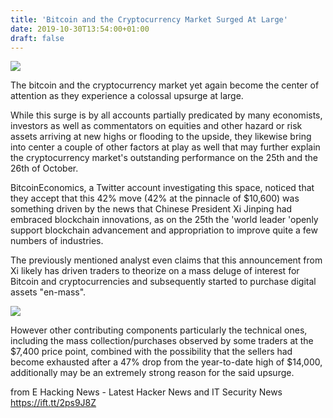 ```yaml
---
title: 'Bitcoin and the Cryptocurrency Market Surged At Large'
date: 2019-10-30T13:54:00+01:00
draft: false
---
```


[![](https://4.bp.blogspot.com/-XeespdCg4U0/Xbls9_AF3nI/AAAAAAAA574/__6xD68Z5TkN52dwb0IBV6xjaU0buxNUgCLcBGAsYHQ/s640/download.jpg)](https://4.bp.blogspot.com/-XeespdCg4U0/Xbls9_AF3nI/AAAAAAAA574/__6xD68Z5TkN52dwb0IBV6xjaU0buxNUgCLcBGAsYHQ/s1600/download.jpg)

  

The bitcoin and the cryptocurrency market yet again become the center of attention as they experience a colossal upsurge at large.  
  
While this surge is by all accounts partially predicated by many economists, investors as well as commentators on equities and other hazard or risk assets arriving at new highs or flooding to the upside, they likewise bring into center a couple of other factors at play as well that may further explain the cryptocurrency market's outstanding performance on the 25th and the 26th of October.  
  
BitcoinEconomics, a Twitter account investigating this space, noticed that they accept that this 42% move (42% at the pinnacle of $10,600) was something driven by the news that Chinese President Xi Jinping had embraced blockchain innovations, as on the 25th the 'world leader 'openly support blockchain advancement and appropriation to improve quite a few numbers of industries.  
  
The previously mentioned analyst even claims that this announcement from Xi likely has driven traders to theorize on a mass deluge of interest for Bitcoin and cryptocurrencies and subsequently started to purchase digital assets "en-mass".  
  

[![](https://2.bp.blogspot.com/-1U26-dRoA3I/Xbl8EqH84yI/AAAAAAAA58E/AzRcCKUqKUkiPtXVFCIivinZyihc_V38wCLcBGAsYHQ/s640/Screenshot_20191030_173016_2.jpg)](https://2.bp.blogspot.com/-1U26-dRoA3I/Xbl8EqH84yI/AAAAAAAA58E/AzRcCKUqKUkiPtXVFCIivinZyihc_V38wCLcBGAsYHQ/s1600/Screenshot_20191030_173016_2.jpg)

  
However other contributing components particularly the technical ones, including the mass collection/purchases observed by some traders at the $7,400 price point, combined with the possibility that the sellers had become exhausted after a 47% drop from the year-to-date high of $14,000, additionally may be an extremely strong reason for the said upsurge.  
  
  

  
  
from E Hacking News - Latest Hacker News and IT Security News https://ift.tt/2ps9J8Z